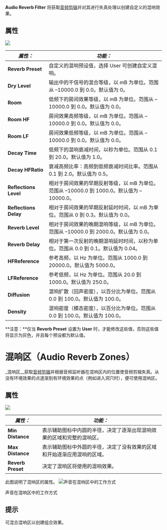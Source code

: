 **Audio Reverb Filter** 将获取[音频剪辑](https://docs.unity3d.com/cn/current/Manual/class-AudioClip.html)并对其进行失真处理以创建自定义的混响效果。

## 属性
![](https://docs.unity3d.com/cn/current/uploads/Main/AudioReverbFilter.png)

|**_属性：_**|**_功能：_**|
|---|---|
|**Reverb Preset**|自定义的混响预设值，选择 User 可创建自定义混响。|
|**Dry Level**|输出中的干信号的混合等级，以 mB 为单位。范围从 –10000.0 到 0.0。默认值为 0。|
|**Room**|低频下的房间效果等级，以 mB 为单位。范围从 –10000.0 到 0.0。默认值为 0.0。|
|**Room HF**|房间效果高频等级，以 mB 为单位。范围从 –10000.0 到 0.0。默认值为 0.0。|
|**Room LF**|房间效果低频等级，以 mB 为单位。范围从 –10000.0 到 0.0。默认值为 0.0。|
|**Decay Time**|低频下的混响衰减时间，以秒为单位。范围从 0.1 到 20.0。默认值为 1.0。|
|**Decay HFRatio**|衰减高频比率：高频到低频衰减时间比率。范围从 0.1 到 2.0。默认值为 0.5。|
|**Reflections Level**|相对于房间效果的早期反射等级，以 mB 为单位。范围从 –10000.0 到 1000.0。默认值为 –10000.0。|
|**Reflections Delay**|相对于房间效果的早期反射延时时间，以 mB 为单位。范围从 0 到 0.3。默认值为 0.0。|
|**Reverb Level**|相对于房间效果的晚期混响等级，以 mB 为单位。范围从 –10000.0 到 2000.0。默认值为 0.0。|
|**Reverb Delay**|相对于第一次反射的晚期混响延时时间，以秒为单位。范围从 0.0 到 0.1。默认值为 0.04。|
|**HFReference**|参考高频，以 Hz 为单位。范围从 1000.0 到 20000.0。默认值为 5000.0。|
|**LFReference**|参考低频，以 Hz 为单位。范围从 20.0 到 1000.0。默认值为 250.0。|
|**Diffusion**|混响扩散（回声密度），以百分比为单位。范围从 0.0 到 100.0。默认值为 100.0。|
|**Density**|混响密度（模态密度），以百分比为单位。范围从 0.0 到 100.0。默认值为 100.0。|

**注意：**仅当 **Reverb Preset** 设置为 **User** 时，才能修改这些值，否则这些值将显示为灰色，并且每个预设都为默认值。

# 混响区（Audio Reverb Zones）
_混响区__获取[音频剪辑](https://docs.unity3d.com/cn/current/Manual/class-AudioClip.html)并根据音频监听器在混响区内的位置使音频剪辑失真。从没有环境效果的点逐渐到有环境效果的点（例如进入洞穴时），便可使用混响区。

## 属性
![](https://docs.unity3d.com/cn/current/uploads/Main/AudioReverbZone.png)

|**_属性：_**|**_功能：_**|
|---|---|
|**Min Distance**|表示辅助图标中内圆的半径，决定了逐渐出现混响效果的区域和完整的混响区。|
|**Max Distance**|表示辅助图标中外圆的半径，决定了没有效果的区域和开始逐渐应用混响的区域。|
|**Reverb Preset**|决定了混响区将使用的混响效果。|

此图说明了混响区的属性。
![声音在混响区中的工作方式](https://docs.unity3d.com/cn/current/uploads/Main/ReverbZoneExpl.png)

声音在混响区中的工作方式

## 提示

可混合混响区以创建组合效果。